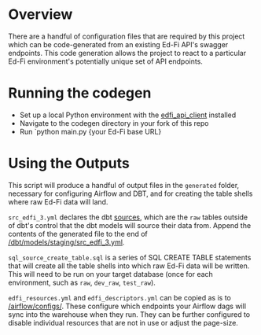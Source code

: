 # Overview

There are a handful of configuration files that are required by this project which can be code-generated from an existing Ed-Fi API's swagger endpoints. 
This code generation allows the project to react to a particular Ed-Fi environment's potentially unique set of API endpoints.

# Running the codegen
- Set up a local Python environment with the [edfi_api_client](https://github.com/edanalytics/edfi_api_client) installed
- Navigate to the codegen directory in your fork of this repo
- Run `python main.py {your Ed-Fi base URL}

# Using the Outputs
This script will produce a handful of output files in the `generated` folder, necessary for configuring Airflow and DBT, and for creating the table shells where raw Ed-Fi data will land.

`src_edfi_3.yml` declares the dbt [sources](https://docs.getdbt.com/docs/build/sources), which are the `raw` tables outside of dbt's control that the dbt models will source their data from.
Append the contents of the generated file to the end of [/dbt/models/staging/src_edfi_3.yml](/dbt/models/staging/src_edfi_3.yml).

`sql_source_create_table.sql` is a series of SQL CREATE TABLE statements that will create all the table shells into which raw Ed-Fi data will be written. This will need to be run on your target database 
(once for each environment, such as `raw`, `dev_raw`, `test_raw`).

`edfi_resources.yml` and `edfi_descriptors.yml` can be copied as is to [/airflow/configs/](/airflow/configs). These configure which endpoints your Airflow dags will sync into the warehouse when they run.
They can be further configured to disable individual resources that are not in use or adjust the page-size.
